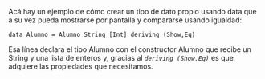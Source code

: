 Acá hay un ejemplo de cómo crear un tipo de dato propio usando data que a su vez pueda mostrarse por pantalla y compararse usando igualdad:

`data Alumno = Alumno String [Int] deriving (Show,Eq)`

Esa línea declara el tipo Alumno con el constructor Alumno que recibe un String y una lista de enteros y, gracias al *`deriving (Show,Eq)`* es que adquiere las propiedades que necesitamos.